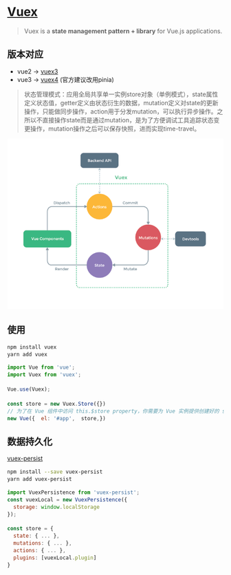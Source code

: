 # [Vuex](https://v3.vuex.vuejs.org/)

> Vuex is a **state management pattern + library** for Vue.js applications.

## 版本对应

* vue2 -> [vuex3](https://v3.vuex.vuejs.org/)
* vue3 -> [vuex4](https://vuex.vuejs.org/) (官方建议改用pinia)

> 状态管理模式：应用全局共享单一实例store对象（单例模式），state属性定义状态值，getter定义由状态衍生的数据，mutation定义对state的更新操作，只能做同步操作，action用于分发mutation，可以执行异步操作。之所以不直接操作state而是通过mutation，是为了方便调试工具追踪状态变更操作，mutation操作之后可以保存快照，进而实现time-travel。

![vuex](./assets/vuex.png)

## 使用

```bash
npm install vuex
yarn add vuex
```

```js
import Vue from 'vue';
import Vuex from 'vuex';

Vue.use(Vuex);

const store = new Vuex.Store({})
// 为了在 Vue 组件中访问 this.$store property，你需要为 Vue 实例提供创建好的 store。Vuex 提供了一个从根组件向所有子组件，以 store 选项的方式“注入”该 store 的机制
new Vue({  el: '#app',  store,})
```



## 数据持久化

[vuex-persist](https://www.npmjs.com/package/vuex-persist)

```bash
npm install --save vuex-persist
yarn add vuex-persist
```

```js
import VuexPersistence from 'vuex-persist';
const vuexLocal = new VuexPersistence({
  storage: window.localStorage
});

const store = {
  state: { ... },
  mutations: { ... },
  actions: { ... },
  plugins: [vuexLocal.plugin]
}
```

